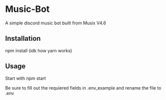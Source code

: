 # Music-Bot

A simple discord music bot built from Musix V4.6

## Installation

npm install (idk how yarn works)

## Usage

Start with npm start

Be sure to fill out the requiered fields in .env_example and rename the file to .env
